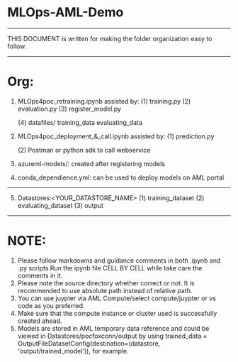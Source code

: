 # MLOps-AML-Demo
*************************************************************************************
THIS DOCUMENT is written for making the folder organization easy to follow.
*************************************************************************************
# Org:

1. MLOps4poc_retraining.ipynb assisted by:
    (1) training.py
    (2) evaluation.py
    (3) register_model.py

    (4) datafiles/
            training_data
            evaluating_data

2. MLOps4poc_deployment_&_call.ipynb assisted by:
    (1) prediction.py

    (2) Postman or python sdk to call webservice

3. azureml-models/:
    created after registering models

4. conda_dependience.yml:
    can be used to deploy models on AML portal

*******************************************************************************************************************************
5. Datastores:<YOUR_DATASTORE_NAME>
    (1) training_dataset
    (2) evaluating_dataset
    (3) output  
*******************************************************************************************************************************
# NOTE:
1. Please follow markdowns and guidance comments in both .ipynb and .py scripts.Run the ipynb file CELL BY CELL while take care the comments in it.
2. Please note the source directory whether correct or not. It is recommended to use absolute path instead of relative path.
3. You can use juypter via AML Compute/select compute/juypter or vs code as you preferred.
3. Make sure that the compute instance or cluster used is successfully created ahead.
4. Models are stored in AML temporary data reference and could be viewed in Datastores/pocfoxconn/output by using trained_data = OutputFileDatasetConfig(destination=(datastore, 'output/trained_model')), for example.
